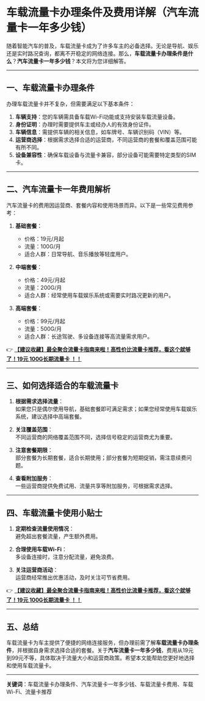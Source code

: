 # 车载流量卡办理条件及费用详解（汽车流量卡一年多少钱）

随着智能汽车的普及，车载流量卡成为了许多车主的必备选择。无论是导航、娱乐还是实时路况查询，都离不开稳定的网络连接。那么，**车载流量卡办理条件是什么**？**汽车流量卡一年多少钱**？本文将为您详细解答。

---

## 一、车载流量卡办理条件

办理车载流量卡并不复杂，但需要满足以下基本条件：

1. **车辆支持**：您的车辆需具备车载Wi-Fi功能或支持安装车载流量设备。
2. **身份证明**：办理时需要提供车主或经办人的有效身份证件。
3. **车辆信息**：需提供车辆的相关信息，如车牌号、车辆识别码（VIN）等。
4. **运营商选择**：根据需求选择合适的运营商，不同运营商的套餐和覆盖范围可能有所不同。
5. **设备兼容性**：确保车载设备与流量卡兼容，部分设备可能需要特定类型的SIM卡。

---

## 二、汽车流量卡一年费用解析

汽车流量卡的费用因运营商、套餐内容和使用场景而异。以下是一些常见费用参考：

1. **基础套餐**：  
   - 价格：19元/月起  
   - 流量：100G/月  
   - 适合人群：日常导航、音乐播放等轻度用户。

2. **中端套餐**：  
   - 价格：49元/月起  
   - 流量：200G/月  
   - 适合人群：经常使用车载娱乐系统或需要实时路况更新的用户。

3. **高端套餐**：  
   - 价格：99元/月起  
   - 流量：500G/月  
   - 适合人群：长途驾驶、多设备连接等高流量需求用户。

👉 **[【建议收藏】最全聚合流量卡指南来啦！高性价比流量卡推荐，看这个就够了！19元 100G长期流量卡 ！！](https://bit.ly/Liuliangka)**

---

## 三、如何选择适合的车载流量卡

1. **根据需求选择流量**：  
   如果您只是偶尔使用导航，基础套餐即可满足需求；如果您经常使用车载娱乐系统，建议选择中高端套餐。

2. **关注覆盖范围**：  
   不同运营商的网络覆盖范围不同，选择信号稳定的运营商尤为重要。

3. **注意套餐期限**：  
   部分套餐为长期套餐，适合长期使用；部分套餐为短期促销，需注意续费问题。

4. **查看附加服务**：  
   一些运营商提供免费试用、流量共享等附加服务，可根据需求选择。

---

## 四、车载流量卡使用小贴士

1. **定期检查流量使用情况**：  
   避免超出套餐流量，产生额外费用。

2. **合理使用车载Wi-Fi**：  
   多设备连接时，注意分配流量，避免浪费。

3. **关注运营商活动**：  
   运营商经常推出优惠活动，及时关注可节省费用。

👉 **[【建议收藏】最全聚合流量卡指南来啦！高性价比流量卡推荐，看这个就够了！19元 100G长期流量卡 ！！](https://bit.ly/Liuliangka)**

---

## 五、总结

车载流量卡为车主提供了便捷的网络连接服务，但办理前需了解**车载流量卡办理条件**，并根据自身需求选择合适的套餐。关于**汽车流量卡一年多少钱**，费用从19元到99元不等，具体取决于流量大小和运营商政策。希望本文能帮助您更好地选择和使用车载流量卡。

---

**关键词**：车载流量卡办理条件、汽车流量卡一年多少钱、车载流量卡费用、车载Wi-Fi、流量卡推荐